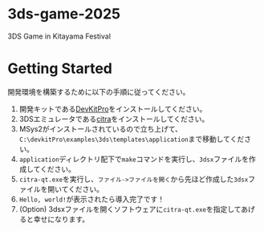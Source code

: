 # 3ds-game-2025
3DS Game in Kitayama Festival

# Getting Started
開発環境を構築するために以下の手順に従ってください。
1. 開発キットである[DevKitPro](https://devkitpro.org/wiki/Getting_Started#Windows)をインストールしてください。
1. 3DSエミュレータである[citra](https://citra-emulator.com/)をインストールしてください。
1. MSys2がインストールされているので立ち上げて、`C:\devkitPro\examples\3ds\templates\application`まで移動してください。
1. `application`ディレクトリ配下で`make`コマンドを実行し、`3dsx`ファイルを作成してください。
1. `citra-qt.exe`を実行し、`ファイル->ファイルを開く`から先ほど作成した`3dsx`ファイルを開いてください。
1. `Hello, world!`が表示されたら導入完了です！
1. (Option) 3dsxファイルを開くソフトウェアに`citra-qt.exe`を指定してあげると幸せになります。
